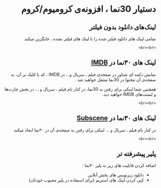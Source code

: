 <div dir="rtl">

# دستیار 30نما ، افزونه‌ی کرومیوم/کروم

## لینک‌های دانلود بدون فیلتر

تمامی لینک های دانلود فیلتر شده را با لینک های فیلتر نشده ، ‌جایگزین میکند.

`<br><br>`

## لینک های ۳۰نما در [IMDB](https://www.imdb.com/)

نمایش دکمه ای شناور در صفحه‌ی فیلم ، سریال و... در IMDB
، که با کلیک بر آن‌، به صفحه‌ی آن محتوا در 30نما منتقل خواهید شد  .

همچنین شما لینکی برای رفتن به 30نما، در کنار نام فیلم ، سریال و ... در بخش چارت‌ها و لیست‌های IMDB خواهید دید.

`<br><br>`

## لینک های ۳۰نما در [Subscene](https://subscene.com/)

در کنار نام فیلم ، سریال و ... لینکی برای رفتن به صفحه‌ی آن در ۳۰نما ایجاد میکند.

`<br><br>`

## پلیر پیشرفته تر

اضافه کردن قابلیت های زیر به پلیر ۳۰نما :

- دانلود زیرنویس های پخش آنلاین
- کپی کردن لینک های استریم (برای استفاده در پلیر محبوب خودتان)

</div>

